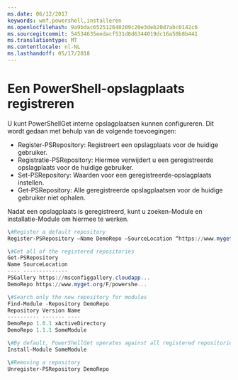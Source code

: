 ```yaml
---
ms.date: 06/12/2017
keywords: wmf,powershell,installeren
ms.openlocfilehash: 9a9bdac652512640209c20e3deb20d7abc0142c6
ms.sourcegitcommit: 54534635eedacf531d8d6344019dc16a50b8b441
ms.translationtype: MT
ms.contentlocale: nl-NL
ms.lasthandoff: 05/17/2018
---
```

# <a name="register-a-powershell-repository"></a>Een PowerShell-opslagplaats registreren
U kunt PowerShellGet interne opslagplaatsen kunnen configureren. Dit wordt gedaan met behulp van de volgende toevoegingen:
- Register-PSRepository: Registreert een opslagplaats voor de huidige gebruiker.
- Registratie-PSRepository: Hiermee verwijdert u een geregistreerde opslagplaats voor de huidige gebruiker.
- Set-PSRepository: Waarden voor een geregistreerde-opslagplaats instellen.
- Get-PSRepository: Alle geregistreerde opslagplaatsen voor de huidige gebruiker niet ophalen.

Nadat een opslagplaats is geregistreerd, kunt u zoeken-Module en installatie-Module om hiermee te werken.

```powershell
\#Register a default repository
Register-PSRepository –Name DemoRepo –SourceLocation “https://www.myget.org/F/powershellgetdemo/api/v2” –PublishLocation “<https://www.myget.org/F/powershellgetdemo/api/v2>/package” –InstallationPolicy –Trusted

\#Get all of the registered repositories
Get-PSRepository
Name SourceLocation
---- --------------
PSGallery https://msconfiggallery.cloudapp...
DemoRepo https://www.myget.org/F/powershe...

\#Search only the new repository for modules
Find-Module -Repository DemoRepo
Repository Version Name
---------- ------- ----
DemoRepo 1.0.1 xActiveDirectory
DemoRepo 1.1.1 SomeModule

\#By default, PowerShellGet operates against all registered repositories when none is specified. In this example, the “SomeModule” module is installed from the DemoRepo.
Install-Module SomeModule

\#Removing a repository
Unregister-PSRepository DemoRepo
```
